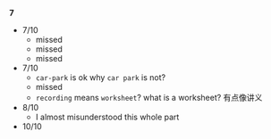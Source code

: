 **7**
- 7/10
	- missed
	- missed
	- missed
- 7/10
	- `car-park` is ok why `car park` is not?
	- missed
	- `recording` means `worksheet`? what is a worksheet? 有点像讲义
- 8/10
	- I almost misunderstood this whole part
- 10/10